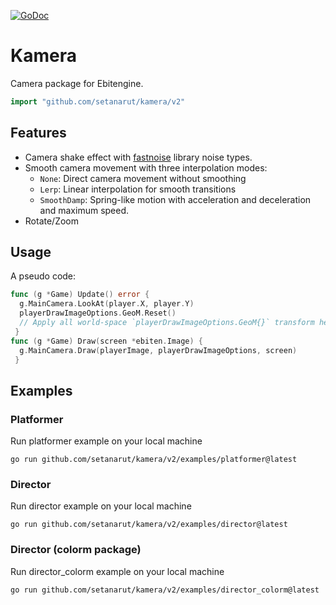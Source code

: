 [![GoDoc](https://godoc.org/github.com/setanarut/kamera?status.svg)](https://pkg.go.dev/github.com/setanarut/kamera/v2)

# Kamera

Camera package for Ebitengine.

```Go
import "github.com/setanarut/kamera/v2"
```

## Features

- Camera shake effect with [fastnoise](https://github.com/setanarut/fastnoise) library noise types.
- Smooth camera movement with three interpolation modes:
  - `None`: Direct camera movement without smoothing
  - `Lerp`: Linear interpolation for smooth transitions
  - `SmoothDamp`: Spring-like motion with acceleration and deceleration and maximum speed.
- Rotate/Zoom

## Usage

A pseudo code:

```Go
func (g *Game) Update() error {
  g.MainCamera.LookAt(player.X, player.Y)
  playerDrawImageOptions.GeoM.Reset()
  // Apply all world-space `playerDrawImageOptions.GeoM{}` transform here
 }
func (g *Game) Draw(screen *ebiten.Image) {
  g.MainCamera.Draw(playerImage, playerDrawImageOptions, screen)
 }
```
## Examples

### Platformer

Run platformer example on your local machine

```console
go run github.com/setanarut/kamera/v2/examples/platformer@latest
```

### Director

Run director example on your local machine

```console
go run github.com/setanarut/kamera/v2/examples/director@latest
```

### Director (colorm package)

Run director_colorm example on your local machine

```console
go run github.com/setanarut/kamera/v2/examples/director_colorm@latest
```